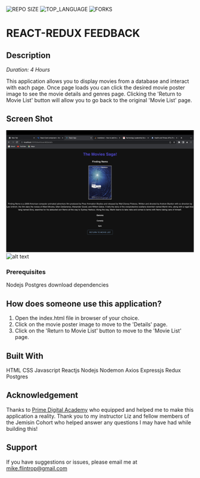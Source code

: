 ![REPO SIZE](https://img.shields.io/github/repo-size/scottbromander/the_marketplace.svg?style=flat-square) ![TOP_LANGUAGE](https://img.shields.io/github/languages/top/scottbromander/the_marketplace.svg?style=flat-square) ![FORKS](https://img.shields.io/github/forks/scottbromander/the_marketplace.svg?style=social)

# REACT-REDUX FEEDBACK

## Description

_Duration: 4 Hours_

This application allows you to display movies from a database and interact with each page. Once page loads you can click the desired movie poster image to see the movie details and genres page. Clicking the 'Return to Movie List' button will allow you to go back to the original 'Movie List' page.

## Screen Shot

![alt text](https://github.com/mikeflintrop/weekend-movie-sagas/blob/main/public/images/Screen%20Shot%20Details.png)
![alt text](https://github.com/mikeflintrop/weekend-movie-sagas/blob/main/public/images/Screen%20Shot%20Movie%20List.png)


### Prerequisites

Nodejs Postgres download dependencies

## How does someone use this application?

1. Open the index.html file in browser of your choice.
2. Click on the movie poster image to move to the 'Details' page.
3. Click on the 'Return to Movie List' button to move to the 'Movie List' page. 


## Built With

HTML CSS Javascript Reactjs Nodejs Nodemon Axios Expressjs Redux Postgres

## Acknowledgement

Thanks to [Prime Digital Academy](www.primeacademy.io) who equipped and helped me to make this application a reality. Thank you to my instructor Liz and fellow members of the Jemisin Cohort  who helped answer any questions I may have had while building this! 

## Support

If you have suggestions or issues, please email me at [mike.flintrop@gmail.com](https://www.google.com)
